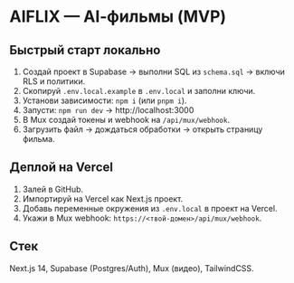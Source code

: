 # AIFLIX — AI‑фильмы (MVP)

## Быстрый старт локально
1) Создай проект в Supabase → выполни SQL из `schema.sql` → включи RLS и политики.
2) Скопируй `.env.local.example` в `.env.local` и заполни ключи.
3) Установи зависимости: `npm i` (или `pnpm i`).
4) Запусти: `npm run dev` → http://localhost:3000
5) В Mux создай токены и webhook на `/api/mux/webhook`.
6) Загрузить файл → дождаться обработки → открыть страницу фильма.

## Деплой на Vercel
1) Залей в GitHub.
2) Импортируй на Vercel как Next.js проект.
3) Добавь переменные окружения из `.env.local` в проект на Vercel.
4) Укажи в Mux webhook: `https://<твой-домен>/api/mux/webhook`.

## Стек
Next.js 14, Supabase (Postgres/Auth), Mux (видео), TailwindCSS.
